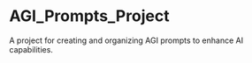 # AGI_Prompts_Project
A project for creating and organizing AGI prompts to enhance AI capabilities.
